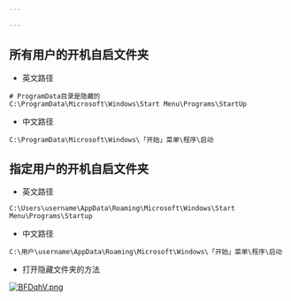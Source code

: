 ```yaml
---

---
```


## 所有用户的开机自启文件夹

- 英文路径

<!--more-->

```
# ProgramData目录是隐藏的
C:\ProgramData\Microsoft\Windows\Start Menu\Programs\StartUp
```

- 中文路径

```
C:\ProgramData\Microsoft\Windows\「开始」菜单\程序\启动
```



## 指定用户的开机自启文件夹

- 英文路径

```
C:\Users\username\AppData\Roaming\Microsoft\Windows\Start Menu\Programs\Startup
```

- 中文路径

```
C:\用户\username\AppData\Roaming\Microsoft\Windows\「开始」菜单\程序\启动
```

- 打开隐藏文件夹的方法

[![BFDqhV.png](https://s1.ax1x.com/2020/10/22/BFDqhV.png)](https://imgchr.com/i/BFDqhV)

